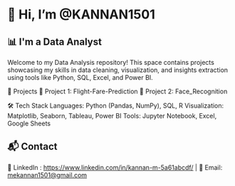 # 👋 Hi, I’m @KANNAN1501

## 📊 I'm a Data Analyst

Welcome to my Data Analysis repository! This space contains projects showcasing my skills in data cleaning, visualization, and insights extraction using tools like Python, SQL, Excel, and Power BI.

🚀 Projects
🔹 Project 1: Flight-Fare-Prediction 
🔹 Project 2: Face_Recognition

🛠️ Tech Stack
Languages: Python (Pandas, NumPy), SQL, R
Visualization: Matplotlib, Seaborn, Tableau, Power BI
Tools: Jupyter Notebook, Excel, Google Sheets


## 📬 Contact
💼 LinkedIn : https://www.linkedin.com/in/kannan-m-5a61abcdf/ | 📧 Email: mekannan1501@gmail.com
<!---
KANNAN1501/KANNAN1501 is a ✨ special ✨ repository because its `README.md` (this file) appears on your GitHub profile.
You can click the Preview link to take a look at your changes.
--->
